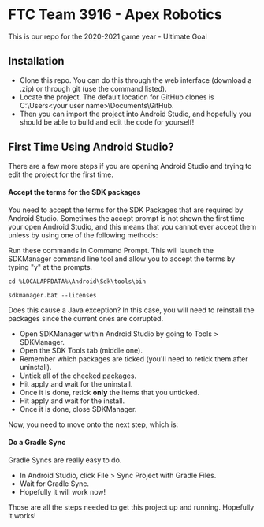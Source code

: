 # FTC Team 3916 - Apex Robotics
This is our repo for the 2020-2021 game year - Ultimate Goal

## Installation
- Clone this repo. You can do this through the web interface (download a .zip) or through git (use the command listed).
- Locate the project. The default location for GitHub clones is C:\Users\<your user name>\Documents\GitHub.
- Then you can import the project into Android Studio, and hopefully you should be able to build and edit the code for yourself!

## First Time Using Android Studio?
There are a few more steps if you are opening Android Studio and trying to edit the project for the first time.

#### Accept the terms for the SDK packages
You need to accept the terms for the SDK Packages that are required by Android Studio. Sometimes the accept prompt is not shown the first time your open Android Studio, and this means that you cannot ever accept them unless by using one of the following methods:

Run these commands in Command Prompt. This will launch the SDKManager command line tool and allow you to accept the terms by typing "y" at the prompts.

`cd %LOCALAPPDATA%\Android\Sdk\tools\bin`

`sdkmanager.bat --licenses`

Does this cause a Java exception? In this case, you will need to reinstall the packages since the current ones are corrupted.

- Open SDKManager within Android Studio by going to Tools > SDKManager.
- Open the SDK Tools tab (middle one).
- Remember which packages are ticked (you'll need to retick them after uninstall).
- Untick all of the checked packages.
- Hit apply and wait for the uninstall.
- Once it is done, retick **only** the items that you unticked.
- Hit apply and wait for the install.
- Once it is done, close SDKManager.

Now, you need to move onto the next step, which is:

#### Do a Gradle Sync

Gradle Syncs are really easy to do.

- In Android Studio, click File > Sync Project with Gradle Files.
- Wait for Gradle Sync.
- Hopefully it will work now!

Those are all the steps needed to get this project up and running. Hopefully it works!